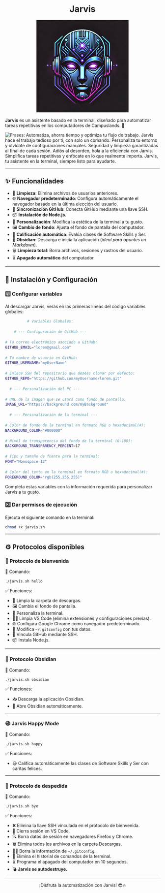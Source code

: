<h1 align="center">Jarvis</h1>

<div align="center">
  <img src="img/jarvis_logo_resized.png" alt="Logo de Jarvis" width="300">
</div>

**Jarvis** es un asistente basado en la terminal, diseñado para automatizar tareas repetitivas en los computadores de Campuslands. 🚀

<img src="https://readme-typing-svg.demolab.com?font=Oxanium&weight=500&size=26&duration=3000&pause=300&color=EBEBFF&background=010B13&vCenter=true&width=1000&height=100&lines=%F0%9F%9A%80+Automatiza%2C+ahorra+tiempo+y+optimiza+tu+flujo+de+trabajo%E2%80%A6;%F0%9F%94%A5+Jarvis+hace+el+trabajo+tedioso+por+ti%2C+con+solo+un+comando%E2%80%A6;%F0%9F%96%A5%EF%B8%8F+Personaliza+tu+entorno+y+olv%C3%ADdate+de+configuraciones+manuales%E2%80%A6;%F0%9F%94%92+Seguridad+y+limpieza+garantizadas+al+final+de+cada+sesi%C3%B3n%E2%80%A6;%E2%9C%A8+Adi%C3%B3s+al+desorden%2C+hola+a+la+eficiencia+con+Jarvis%E2%80%A6;%F0%9F%92%A1+Simplifica+tareas+repetitivas+y+enf%C3%B3cate+en+lo+que+realmente+importa%E2%80%A6;%F0%9F%A4%96+Jarvis%2C+tu+asistente+en+la+terminal%2C+siempre+listo+para+ayudarte%E2%80%A6" alt="Frases: Automatiza, ahorra tiempo y optimiza tu flujo de trabajo. Jarvis hace el trabajo tedioso por ti, con solo un comando. Personaliza tu entorno y olvídate de configuraciones manuales. Seguridad y limpieza garantizadas al final de cada sesión. Adiós al desorden, hola a la eficiencia con Jarvis. Simplifica tareas repetitivas y enfócate en lo que realmente importa. Jarvis, tu asistente en la terminal, siempre listo para ayudarte."/>

---

## ✨ Funcionalidades

- 🧹 **Limpieza**: Elimina archivos de usuarios anteriores.
- 🌐 **Navegador predeterminado**: Configura automáticamente el navegador basado en la última elección del usuario.
- 🔑 **Sincronización GitHub**: Conecta GitHub mediante una llave SSH.
- 📦 **Instalación de Node.js**.
- 🎨 **Personalización**: Modifica la estética de la terminal a tu gusto.
- 🖼 **Cambio de fondo**: Ajusta el fondo de pantalla del computador.
- 🤖 **Calificación automática**: Evalúa clases de Software Skills y Ser.
- 📝 **Obsidian**: Descarga e inicia la aplicación (*ideal para apuntes en Markdown*).
- 🗑 **Limpieza total**: Borra archivos, sesiones y rastros del usuario.
- ⏳ **Apagado automático** del computador.

---

## 🚀 Instalación y Configuración

### 1️⃣ Configurar variables
Al descargar Jarvis, verás en las primeras líneas del código variables globales:

```bash
          # Variables Globales:

    # --- Configuración de GitHub ---

# Tu correo electrónico asociado a GitHub:
GITHUB_EMAIL="lorem@gmail.com"

# Tu nombre de usuario en GitHub:
GITHUB_USERNAME="myUserName"

# Enlace SSH del repositorio que deseas clonar por defecto:
GITHUB_REPO="https://github.com/myUsername/lorem.git"

  # --- Personalización del PC ---

# URL de la imagen que se usará como fondo de pantalla.  
IMAGE_URL="https://background.com/myBackground"

  # --- Personalización de la terminal ---

# Color de fondo de la terminal en formato RGB o hexadecimal(#):
BACKGROUND_COLOR="#000000"

# Nivel de transparencia del fondo de la terminal (0-100):
BACKGROUND_TRANSPARENCY_PERCENT=17

# Tipo y tamaño de fuente para la terminal:
FONT="Monospace 12"

# Color del texto en la terminal en formato RGB o hexadecimal(#):
FOREGROUND_COLOR="rgb(255,255,255)"
```

Completa estas variables con la información requerida para personalizar Jarvis a tu gusto.

### 2️⃣ Dar permisos de ejecución
Ejecuta el siguiente comando en la terminal:
```bash
chmod +x jarvis.sh
```

---

## ⚙️ Protocolos disponibles

### 🔹 **Protocolo de bienvenida**
📌 Comando:
```bash
./jarvis.sh hello
```
✅ Funciones:
- 🧹 Limpia la carpeta de descargas.
- 🖼 Cambia el fondo de pantalla.
- 🎨 Personaliza la terminal.
- 🧑‍💻 Limpia VS Code (elimina extensiones y configuraciones previas).
- 🌐 Configura Google Chrome como navegador predeterminado.
- 🔑 Modifica `~/.gitconfig` con tus datos.
- 🔗 Vincula GitHub mediante SSH.
- 📦 Instala Node.js.

---

### 📝 **Protocolo Obsidian**
📌 Comando:
```bash
./jarvis.sh obsidian
```
✅ Funciones:
- 📥 Descarga la aplicación Obsidian.
- 🚀 Abre Obsidian automáticamente.

---

### 😃 **Jarvis Happy Mode**
📌 Comando:
```bash
./jarvis.sh happy
```
✅ Funciones:
- 😃 Califica automáticamente las clases de Software Skills y Ser con caritas felices.

---

### 🔻 **Protocolo de despedida**
📌 Comando:
```bash
./jarvis.sh bye
```
✅ Funciones:
- ❌ Elimina la llave SSH vinculada en el protocolo de bienvenida.
- 🚪 Cierra sesión en VS Code.
- 🔍 Borra datos de sesión en navegadores Firefox y Chrome.
- 🗑 Elimina todos los archivos en la carpeta Descargas.
- 🧑‍💻 Borra la información de `~/.gitconfig`.
- 📜 Elimina el historial de comandos de la terminal.
- ⏳ Programa el apagado del computador en 10 segundos.
- 💣 **Jarvis se autodestruye.**

---

<p align="center">¡Disfruta la automatización con Jarvis! 😎🔥</p>